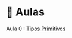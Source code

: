 # 📓 Aulas

Aula 0 : [Tipos Primitivos](https://drive.google.com/file/d/1rmVEHZoZNuqGh01NITBAcDrW02cms1Pu/view?usp=drive_link)

